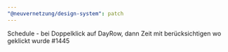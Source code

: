```yaml
---
"@neuvernetzung/design-system": patch
---
```


Schedule - bei Doppelklick auf DayRow, dann Zeit mit berücksichtigen wo geklickt wurde #1445
